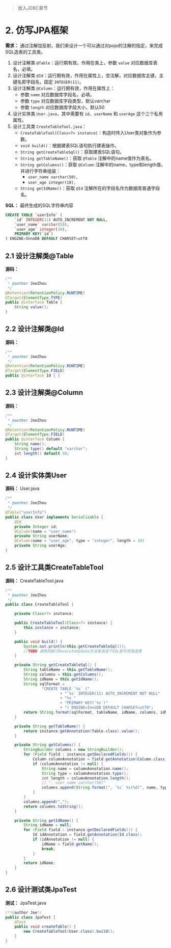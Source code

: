 > 放入JDBC章节

# 2. 仿写JPA框架

**需求：** 通过注解加反射，我们来设计一个可以通过对pojo的注解的指定，来完成SQL造表的工具类。
1. 设计注解类 `@Table`：运行期有效，作用在类上，参数 `value` 对应数据库表名，必填。
2. 设计注解类 `@Id`：运行期有效，作用在属性上，空注解，对应数据库主键，主键名即字段名，固定 `INTEGER(11)`。
3. 设计注解类 `@Column`：运行期有效，作用在属性上：
    - 参数 `name` 对应数据库字段名，必填。
    - 参数 `type` 对应数据库字段类型，默认varchar
    - 参数 `length` 对应数据库字段大小，默认50
4. 设计实体类 `User.java`，其中需要有 `id`、`userName` 和 `userAge` 这个三个私有属性。
5. 设计工具类 `CreateTableTool.java`：
    - `CreateTableTool(Class<?> instance)`：构造时传入User类对象作为参数。
    - `void build()`：根据建表SQL语句执行建表操作。
    - `String getCreateTableSql()`：获取建表SQL语句。
    - `String getTableName()`：获取 `@Table` 注解中的name值作为表名。
    - `String getColumns()`：获取 `@Column` 注解中的name，type和length值，并进行字符串组装：
        - `user_name varchar(50),` 
        - `user_age integer(10), ` 
    - `String getIdName()`：获取 `@Id` 注解所在的字段名作为数据库普通字段名。

**SQL：** 最终生成的SQL字符串内容
```sql
CREATE TABLE `userInfo` (
    `id` INTEGER(11) AUTO_INCREMENT NOT NULL, 
    `user_name` varchar(50), 
    `user_age` integer(10), 
    PRIMARY KEY(`id`)
) ENGINE=InnoDB DEFAULT CHARSET=utf8
```

## 2.1 设计注解类@Table

**源码：**
```java
/**
 * @author JoeZhou
 */
@Retention(RetentionPolicy.RUNTIME)
@Target(ElementType.TYPE)
public @interface Table {
    String value();
}
```

## 2.2 设计注解类@Id

**源码：**
```java
/**
 * @author JoeZhou
 */
@Retention(RetentionPolicy.RUNTIME)
@Target(ElementType.FIELD)
public @interface Id { }
```

## 2.3 设计注解类@Column

**源码：**
```java
/**
 * @author JoeZhou
 */
@Retention(RetentionPolicy.RUNTIME)
@Target(ElementType.FIELD)
public @interface Column {
    String name();
    String type() default "varchar";
    int length() default 50;
}
```

## 2.4 设计实体类User

**源码：** User.java
```java
/**
 * @author JoeZhou
 */
@Table("userInfo")
public class User implements Serializable {
    @Id
    private Integer id;
    @Column(name = "user_name")
    private String userName;
    @Column(name = "user_age", type = "integer", length = 10)
    private String userAge;
}
```

## 2.5 设计工具类CreateTableTool

**源码：** CreateTableTool.java
```java
/**
 * @author JoeZhou
 */
public class CreateTableTool {

    private Class<?> instance;

    public CreateTableTool(Class<?> instance) {
        this.instance = instance;
    }

    public void build() {
        System.out.println(this.getCreateTableSql());
        //TODO 调用JDBC的executeUpdate方法发送这个SQL即可完成造表
    }

    private String getCreateTableSql() {
        String tableName = this.getTableName();
        String columns = this.getColumns();
        String idName = this.getIdName();
        String sqlFormat =
                "CREATE TABLE `%s` ("
                        + "`%s` INTEGER(11) AUTO_INCREMENT NOT NULL"
                        + "%s "
                        + "PRIMARY KEY(`%s`)"
                        + ") ENGINE=InnoDB DEFAULT CHARSET=utf8";
        return String.format(sqlFormat, tableName, idName, columns, idName);
    }

    private String getTableName() {
        return instance.getAnnotation(Table.class).value();
    }

    private String getColumns() {
        StringBuilder columns = new StringBuilder();
        for (Field field : instance.getDeclaredFields()) {
            Column columnAnnotation = field.getAnnotation(Column.class);
            if (columnAnnotation != null) {
                String name = columnAnnotation.name();
                String type = columnAnnotation.type();
                int length = columnAnnotation.length();
                // ", user_name varchar(50)"
                columns.append(String.format(", `%s` %s(%d)", name, type, length));
            }
        }
        columns.append(",");
        return columns.toString();
    }

    private String getIdName() {
        String idName = null;
        for (Field field : instance.getDeclaredFields()) {
            Id idAnnotation = field.getAnnotation(Id.class);
            if (idAnnotation != null) {
                idName = field.getName();
                break;
            }
        }
        return idName;
    }
}
```

## 2.6 设计测试类JpaTest

**测试：** JpaTest.java
```java
/**@author Joe*/
public class JpaTest {
    @Test
    public void createTable() {
        new CreateTableTool(User.class).build();
    }
}
```
